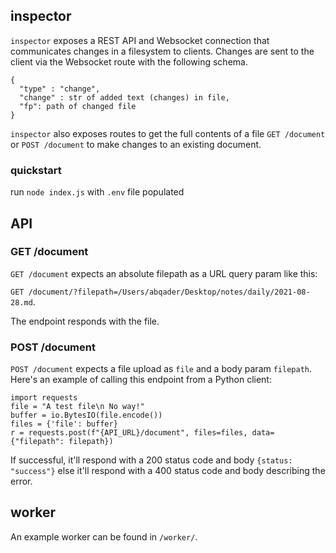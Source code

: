 ## inspector
`inspector` exposes a REST API and Websocket connection that communicates changes in a filesystem to clients. Changes are sent to the client via the Websocket route with the following schema. 
```
{
  "type" : "change", 
  "change" : str of added text (changes) in file, 
  "fp": path of changed file
}
```
`inspector` also exposes routes to get the full contents of a file `GET /document` or `POST /document` to make changes to an existing document. 

### quickstart
run `node index.js` with `.env` file populated

## API

### GET /document
`GET /document` expects an absolute filepath as a URL query param like this: 

`GET /document/?filepath=/Users/abqader/Desktop/notes/daily/2021-08-28.md`.

The endpoint responds with the file. 

### POST /document 
`POST /document` expects a file upload as `file` and a body param `filepath`. Here's an example of calling this endpoint from a Python client: 

```
import requests
file = "A test file\n No way!"
buffer = io.BytesIO(file.encode())
files = {'file': buffer}
r = requests.post(f"{API_URL}/document", files=files, data={"filepath": filepath})
```

If successful, it'll respond with a 200 status code and body `{status: "success"}` else it'll respond with a 400 status code and body describing the error. 

## worker 

An example worker can be found in `/worker/`. 
